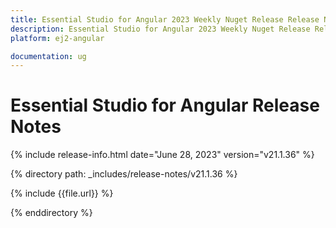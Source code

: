 ```yaml
---
title: Essential Studio for Angular 2023 Weekly Nuget Release Release Notes  
description: Essential Studio for Angular 2023 Weekly Nuget Release Release Notes   
platform: ej2-angular

documentation: ug
---
```


# Essential Studio for Angular  Release Notes  

{% include release-info.html date="June 28, 2023"  version="v21.1.36" %} 

{% directory path: _includes/release-notes/v21.1.36 %}

{% include {{file.url}} %}

{% enddirectory %}



